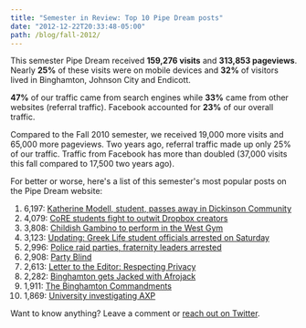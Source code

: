 ```yaml
---
title: "Semester in Review: Top 10 Pipe Dream posts"
date: "2012-12-22T20:33:48-05:00"
path: /blog/fall-2012/
---
```


This semester Pipe Dream received **159,276 visits** and **313,853 pageviews**. Nearly **25%** of these visits were on mobile devices and **32%** of visitors lived in Binghamton, Johnson City and Endicott.

**47%** of our traffic came from search engines while **33%** came from other websites (referral traffic). Facebook accounted for **23%** of our overall traffic.

Compared to the Fall 2010 semester, we received 19,000 more visits and 65,000 more pageviews. Two years ago, referral traffic made up only 25% of our traffic. Traffic from Facebook has more than doubled (37,000 visits this fall compared to 17,500 two years ago).

For better or worse, here's a list of this semester's most popular posts on the Pipe Dream website:

1.  6,197: [Katherine Modell, student, passes away in Dickinson Community](http://www.bupipedream.com/news/14887/katherine-modell-student-passes-dickinson-community/)
2.  4,079: [CoRE students fight to outwit Dropbox creators](http://www.bupipedream.com/news/16025/dropbox-space-race/)
3.  3,808: [Childish Gambino to perform in the West Gym](http://www.bupipedream.com/news/13735/childish-gambino-binghamton-university/)
4.  3,123: [Updating: Greek Life student officials arrested on Saturday](http://www.bupipedream.com/news/13485/greek-life-student-officials-arrested-saturday/)
5.  2,996: [Police raid parties, fraternity leaders arrested](http://www.bupipedream.com/news/13685/frat-arrests/)
6.  2,908: [Party Blind](http://www.bupipedream.com/opinion/10979/party-blind/)
7.  2,613: [Letter to the Editor: Respecting Privacy](http://www.bupipedream.com/opinion/15452/letter-editor-respecting-privacy/)
8.  2,282: [Binghamton gets Jacked with Afrojack](http://www.bupipedream.com/release/12092/binghamton-jacked-afrojack/)
9.  1,911: [The Binghamton Commandments](http://www.bupipedream.com/release/11322/binghamton-commandments/)
10. 1,869: [University investigating AXP](http://www.bupipedream.com/news/15869/university-investigating-axp/)

Want to know anything? Leave a comment or [reach out on Twitter](http://twitter.com/_danoc).
